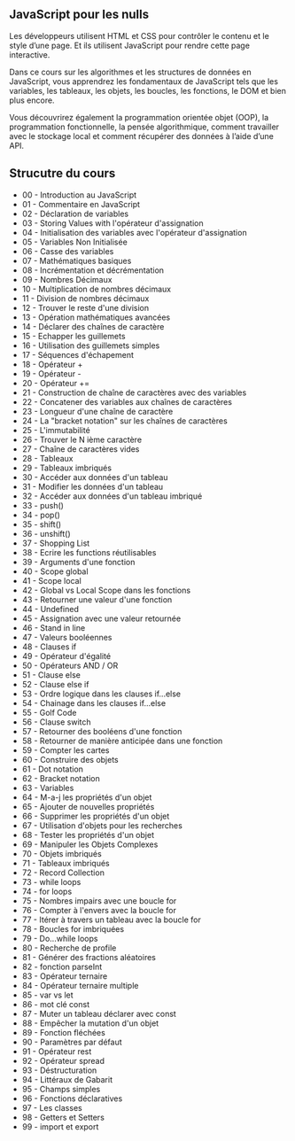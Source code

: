 ## JavaScript pour les nulls
Les développeurs utilisent HTML et CSS pour contrôler le contenu et le style d’une page. Et ils utilisent JavaScript pour rendre cette page interactive.

Dans ce cours sur les algorithmes et les structures de données en JavaScript, vous apprendrez les fondamentaux de JavaScript tels que les variables, les tableaux, les objets, les boucles, les fonctions, le DOM et bien plus encore.

Vous découvrirez également la programmation orientée objet (OOP), la programmation fonctionnelle, la pensée algorithmique, comment travailler avec le stockage local et comment récupérer des données à l’aide d’une API.

## Strucutre du cours

- 00 - Introduction au JavaScript
- 01 - Commentaire en JavaScript
- 02 - Déclaration de variables
- 03 - Storing Values with l'opérateur d'assignation
- 04 - Initialisation des variables avec l'opérateur d'assignation
- 05 - Variables Non Initialisée
- 06 - Casse des variables
- 07 - Mathématiques basiques
- 08 - Incrémentation et décrémentation
- 09 - Nombres Décimaux
- 10 - Multiplication de nombres décimaux
- 11 - Division de nombres décimaux
- 12 - Trouver le reste d'une division
- 13 - Opération mathématiques avancées
- 14 - Déclarer des chaînes de caractère
- 15 - Echapper les guillemets
- 16 - Utilisation des guillemets simples
- 17 - Séquences d'échapement
- 18 - Opérateur +
- 19 - Opérateur -
- 20 - Opérateur +=
- 21 - Construction de chaîne de caractères avec des variables
- 22 - Concatener des variables aux chaînes de caractères
- 23 - Longueur d'une chaîne de caractère
- 24 - La "bracket notation" sur les chaînes de caractères
- 25 - L'immutabilité
- 26 - Trouver le N ième caractère
- 27 - Chaîne de caractères vides
- 28 - Tableaux
- 29 - Tableaux imbriqués
- 30 - Accéder aux données d'un tableau
- 31 - Modifier les données d'un tableau
- 32 - Accéder aux données d'un tableau imbriqué
- 33 - push()
- 34 - pop()
- 35 - shift()
- 36 - unshift()
- 37 - Shopping List
- 38 - Ecrire les functions réutilisables
- 39 - Arguments d'une fonction
- 40 - Scope global
- 41 - Scope local
- 42 - Global vs Local Scope dans les fonctions
- 43 - Retourner une valeur d'une fonction
- 44 - Undefined
- 45 - Assignation avec une valeur retournée
- 46 - Stand in line
- 47 - Valeurs booléennes
- 48 - Clauses if
- 49 - Opérateur d'égalité
- 50 - Opérateurs AND / OR
- 51 - Clause else
- 52 - Clause else if
- 53 - Ordre logique dans les clauses if...else
- 54 - Chainage dans les clauses if...else
- 55 - Golf Code
- 56 - Clause switch
- 57 - Retourner des booléens d'une fonction
- 58 - Retourner de manière anticipée dans une fonction
- 59 - Compter les cartes
- 60 - Construire des objets
- 61 - Dot notation
- 62 - Bracket notation
- 63 - Variables
- 64 - M-a-j les propriétés d'un objet
- 65 - Ajouter de nouvelles propriétés
- 66 - Supprimer les propriétés d'un objet
- 67 - Utilisation d'objets pour les recherches
- 68 - Tester les propriétés d'un objet
- 69 - Manipuler les Objets Complexes
- 70 - Objets imbriqués
- 71 - Tableaux imbriqués
- 72 - Record Collection
- 73 - while loops
- 74 - for loops
- 75 - Nombres impairs avec une boucle for
- 76 - Compter à l'envers avec la boucle for
- 77 - Itérer à travers un tableau avec la boucle for
- 78 - Boucles for imbriquées
- 79 - Do...while loops
- 80 - Recherche de profile
- 81 - Générer des fractions aléatoires
- 82 - fonction parseInt
- 83 - Opérateur ternaire
- 84 - Opérateur ternaire multiple
- 85 - var vs let
- 86 - mot clé const
- 87 - Muter un tableau déclarer avec const
- 88 - Empêcher la mutation d'un objet
- 89 - Fonction fléchées
- 90 - Paramètres par défaut
- 91 - Opérateur rest
- 92 - Opérateur spread
- 93 - Déstructuration
- 94 - Littéraux de Gabarit
- 95 - Champs simples
- 96 - Fonctions déclaratives
- 97 - Les classes
- 98 - Getters et Setters
- 99 - import et export